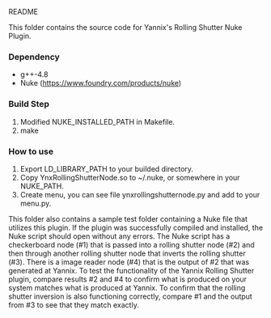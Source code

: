 README

This folder contains the source code for Yannix's Rolling Shutter Nuke Plugin.

### Dependency
- g++-4.8
- Nuke (https://www.foundry.com/products/nuke)

### Build Step
1. Modified NUKE_INSTALLED_PATH in Makefile.
2. make  

### How to use
1. Export LD_LIBRARY_PATH to your builded directory.
2. Copy YnxRollingShutterNode.so to ~/.nuke, or somewhere in your NUKE_PATH.
3. Create menu, you can see file ynxrollingshutternode.py and add to your menu.py.

This folder also contains a sample test folder containing a Nuke file that utilizes this plugin. 
If the plugin was successfully compiled and installed, the Nuke script should open without any errors. The Nuke script has a checkerboard node (#1) 
that is passed into a rolling shutter node (#2) and then through another rolling shutter node that inverts the rolling shutter (#3). 
There is a image reader node (#4) that is the output of #2 that was generated at Yannix. To test the functionality of the Yannix Rolling Shutter plugin, 
compare results #2 and #4 to confirm what is produced on your system matches what is produced at Yannix. 
To confirm that the rolling shutter inversion is also functioning correctly, compare #1 and the output from #3 to see that they match exactly.
